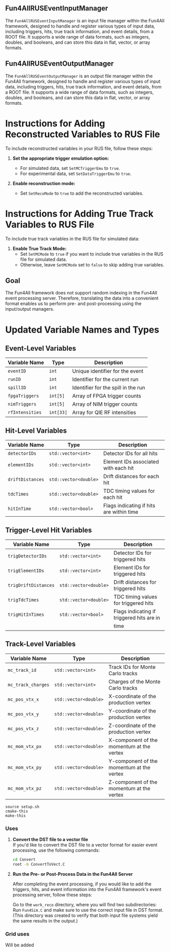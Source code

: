 ## Fun4AllRUSEventInputManager
The `Fun4AllRUSEventInputManager` is an input file manager within the Fun4All framework, designed to handle and register various types of input data, including triggers, hits, true track information, and event details, from a ROOT file. It supports a wide range of data formats, such as integers, doubles, and booleans, and can store this data in flat, vector, or array formats. 

## Fun4AllRUSEventOutputManager
The `Fun4AllRUSEventOutputManager` is an output file manager within the Fun4All framework, designed to handle and register various types of input data, including triggers, hits, true track information, and event details, from a ROOT file. It supports a wide range of data formats, such as integers, doubles, and booleans, and can store this data in flat, vector, or array formats. 

# Instructions for Adding Reconstructed Variables to RUS File
To include reconstructed variables in your RUS file, follow these steps:

1. **Set the appropriate trigger emulation option:**
   - For simulated data, set `SetMCTriggerEmu` to `true`.
   - For experimental data, set `SetDataTriggerEmu` to `true`.

2. **Enable reconstruction mode:**
   - Set `SetRecoMode` to `true` to add the reconstructed variables.

# Instructions for Adding True Track Variables to RUS File

To include true track variables in the RUS file for simulated data:

1. **Enable True Track Mode:**
   - Set `SetMCMode` to `true` if you want to include true variables in the RUS file for simulated data.
   - Otherwise, leave `SetMCMode` set to `false` to skip adding true variables.

## Goal
The Fun4All framework does not support random indexing in the Fun4All event processing server. Therefore, translating the data into a convenient format enables us to perform pre- and post-processing using the input/output managers.

# Updated Variable Names and Types

## Event-Level Variables
| Variable Name      | Type               | Description                          |
|--------------------|--------------------|--------------------------------------|
| `eventID`          | `int`              | Unique identifier for the event      |
| `runID`            | `int`              | Identifier for the current run       |
| `spillID`          | `int`              | Identifier for the spill in the run  |
| `fpgaTriggers`     | `int[5]`           | Array of FPGA trigger counts         |
| `nimTriggers`      | `int[5]`           | Array of NIM trigger counts          |
| `rfIntensities`    | `int[33]`          | Array for QIE RF intensities         |

## Hit-Level Variables
| Variable Name           | Type                     | Description                                  |
|-------------------------|--------------------------|----------------------------------------------|
| `detectorIDs`           | `std::vector<int>`       | Detector IDs for all hits                    |
| `elementIDs`            | `std::vector<int>`       | Element IDs associated with each hit         |
| `driftDistances`        | `std::vector<double>`    | Drift distances for each hit                 |
| `tdcTimes`              | `std::vector<double>`    | TDC timing values for each hit               |
| `hitInTime`             | `std::vector<bool>`      | Flags indicating if hits are within time     |

## Trigger-Level Hit Variables
| Variable Name              | Type                     | Description                                  |
|----------------------------|--------------------------|----------------------------------------------|
| `trigDetectorIDs`           | `std::vector<int>`       | Detector IDs for triggered hits              |
| `trigElementIDs`            | `std::vector<int>`       | Element IDs for triggered hits               |
| `trigDriftDistances`        | `std::vector<double>`    | Drift distances for triggered hits           |
| `trigTdcTimes`              | `std::vector<double>`    | TDC timing values for triggered hits         |
| `trigHitInTimes`            | `std::vector<bool>`      | Flags indicating if triggered hits are in    |
|			     |				|   time					       |		

## Track-Level Variables
| Variable Name              | Type                     | Description                                  |
|----------------------------|--------------------------|----------------------------------------------|
| `mc_track_id`              | `std::vector<int>`       | Track IDs for Monte Carlo tracks             |
| `mc_track_charges`         | `std::vector<int>`       | Charges of the Monte Carlo tracks            |
| `mc_pos_vtx_x`             | `std::vector<double>`    | X-coordinate of the production vertex        |
| `mc_pos_vtx_y`             | `std::vector<double>`    | Y-coordinate of the production vertex        |
| `mc_pos_vtx_z`             | `std::vector<double>`    | Z-coordinate of the production vertex        |
| `mc_mom_vtx_px`            | `std::vector<double>`    | X-component of the momentum at the vertex    |
| `mc_mom_vtx_py`            | `std::vector<double>`    | Y-component of the momentum at the vertex    |
| `mc_mom_vtx_pz`            | `std::vector<double>`    | Z-component of the momentum at the vertex    |

``` Compilation
source setup.sh
cmake-this
make-this
```

### Uses

1. **Convert the DST file to a vector file**  
   If you'd like to convert the DST file to a vector format for easier event processing, use the following commands:

   ```bash
   cd Convert
   root -b ConvertToVect.C
   ```
2. **Run the Pre- or Post-Process Data in the Fun4All Server**

   After completing the event processing, if you would like to add the triggers, hits, and event information into the Fun4All framework's event processing server, follow these steps:

   Go to the `work_reco` directory, where you will find two subdirectories:
     Run `Fun4Sim.C` and make sure to use the correct input file in DST format. (This directory was created to verify that both input file systems yield the same results in the output.)

### Grid uses

Will be added


